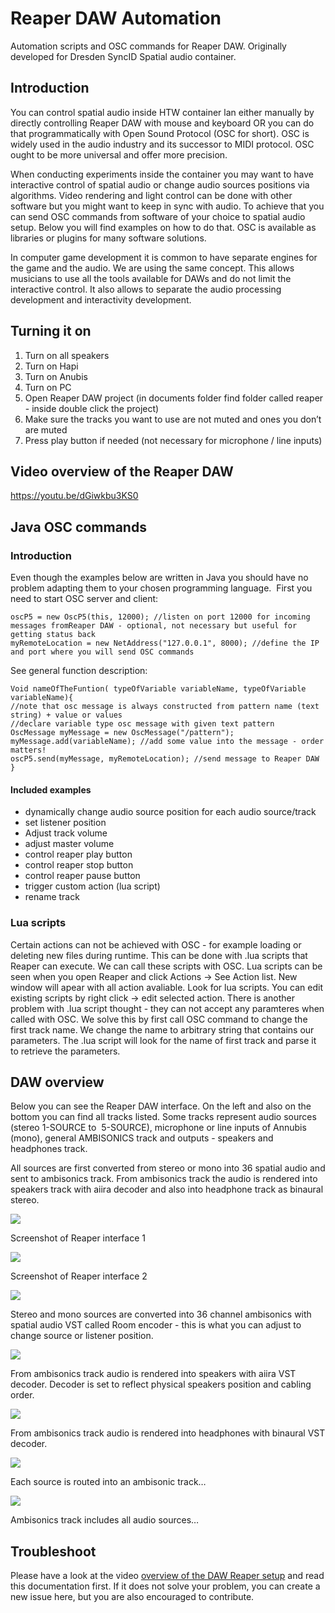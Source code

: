 # Reaper DAW Automation
Automation scripts and OSC commands for Reaper DAW. Originally developed for Dresden SyncID Spatial audio container.

## Introduction
You can control spatial audio inside HTW container lan either manually by directly controlling Reaper DAW with mouse and keyboard OR you can do that programmatically with Open Sound Protocol (OSC for short). OSC is widely used in the audio industry and its successor to MIDI protocol. OSC ought to be more universal and offer more precision. 

When conducting experiments inside the container you may want to have interactive control of spatial audio or change audio sources positions via algorithms. Video rendering and light control can be done with other software but you might want to keep in sync with audio. To achieve that you can send OSC commands from software of your choice to spatial audio setup. Below you will find examples on how to do that. OSC is available as libraries or plugins for many software solutions.

In computer game development it is common to have separate engines for the game and the audio. We are using the same concept. This allows musicians to use all the tools available for DAWs and do not limit the interactive control. It also allows to separate the audio processing development and interactivity development.

## Turning it on
1. Turn on all speakers
2. Turn on Hapi
3. Turn on Anubis
4. Turn on PC
5. Open Reaper DAW project (in documents folder find folder called reaper - inside double click the project)
6. Make sure the tracks you want to use are not muted and ones you don’t are muted
7. Press play button if needed (not necessary for microphone / line inputs)

## Video overview of the Reaper DAW
https://youtu.be/dGiwkbu3KS0

## Java OSC commands
### Introduction
Even though the examples below are written in Java you should have no problem adapting them to your chosen programming language. 
First you need to start OSC server and client:
```
oscP5 = new OscP5(this, 12000); //listen on port 12000 for incoming messages fromReaper DAW - optional, not necessary but useful for getting status back
myRemoteLocation = new NetAddress("127.0.0.1", 8000); //define the IP and port where you will send OSC commands
```
See general function description:
```
Void nameOfTheFuntion( typeOfVariable variableName, typeOfVariable variableName){
//note that osc message is always constructed from pattern name (text string) + value or values
//declare variable type osc message with given text pattern
OscMessage myMessage = new OscMessage("/pattern"); 
myMessage.add(variableName); //add some value into the message - order matters!
oscP5.send(myMessage, myRemoteLocation); //send message to Reaper DAW
}
```
#### Included examples
* dynamically change audio source position for each audio source/track
* set listener position
* Adjust track volume
* adjust master volume
* control reaper play button
* control reaper stop button
* control reaper pause button
* trigger custom action (lua script)
* rename track

### Lua scripts
Certain actions can not be achieved with OSC - for example loading or deleting new files during runtime. This can be done with .lua scripts that Reaper can execute. We can call these scripts with OSC.
Lua scripts can be seen when you open Reaper and click Actions -> See Action list. New window will apear with all action avaliable. Look for lua scripts. You can edit existing scripts by right click -> edit selected action.
There is another problem with .lua script thought - they can not accept any paramteres when called with OSC. We solve this by first call OSC command to change the first track name. We change the name to arbitrary string that contains our parameters. The .lua script will look for the name of first track and parse it to retrieve the parameters. 


## DAW overview
Below you can see the Reaper DAW interface. On the left and also on the bottom you can find all tracks listed. Some tracks represent audio sources (stereo 1-SOURCE to  5-SOURCE), microphone or line inputs of Annubis (mono), general AMBISONICS track and outputs - speakers and headphones track.

All sources are first converted from stereo or mono into 36 spatial audio and sent to ambisonics track. From ambisonics track the audio is rendered into speakers track with aiira decoder and also into headphone track as binaural stereo. 

![](https://lh7-us.googleusercontent.com/DMAnqJwt6rJ5kIG52u_TgfzBneMMz_-NKNBnieY4M_LGgYeQFGC5lwhcQmXbKoPKnmSM_bq6mlZ_j1eQk-IAMXM8GSH5acm1Szh4BE3grsfNrIvRVGf9ZkR7cIiu4alpkD3iIcPRnN9edAFXgDept5s)

Screenshot of Reaper interface 1

![](https://lh7-us.googleusercontent.com/AEL8K-xXHsE5XknTE05lqMBb3svb3w17HzHWUWnod9zs8HjPFMFofJ7SVaJ4YWdZCRoVWTawhcUX-Wtv2Y5228kZChAiddp4_WRarI3DCmSKqIeRwfbqqS5wG-jqDfv3uWp4wv3zRCEUIkdXXqF3fi0)

Screenshot of Reaper interface 2

![](https://lh7-us.googleusercontent.com/5JAFYh5CTuQa_aSg-V3Lfecm-xU4wXHfH-TOS9eJAqCrkiDh8cuSP_vOeJdb2Zo5uSYWWXEO_0XHNyOaCEpYLnA3Ej3BeBUyOlleveQA2pv3XVaNkbcwicAlW1500Qwt--yf6_tw2JceOx72OJCfRgo)

Stereo and mono sources are converted into 36 channel ambisonics with spatial audio VST called Room encoder - this is what you can adjust to change source or listener position.

![](https://lh7-us.googleusercontent.com/ysvs1T-8bSsOsJXQR2aoKULpO7e4ZDvWGbZzW39MpU0Mp-77iyzTwaBx-qNlo0keK_u5xPdFC18WLZni9koDfRi7GOPr_V2j78idzlW1DciEaLTlUy4N0ODH582mHCvmThXiJ7CiEO113floWwghi_k)

From ambisonics track audio is rendered into speakers with aiira VST decoder. Decoder is set to reflect physical speakers position and cabling order.

![](https://lh7-us.googleusercontent.com/2q2w8EZTazRQgCnI788iujTa-nZMbyvQKjIZTWwPONSUFh8Wfi0i0fegwi5VDz5ZZWx11TxuN-0NTf79AeBEfmVi_y4jrTbtsFgky-RGOnGbT2MOPzYO--lNtBOu6nv8-UncIuEa7ZCExT5R3rbSq1A)

From ambisonics track audio is rendered into headphones with binaural VST decoder.

![](https://lh7-us.googleusercontent.com/IqVQJum5iR-QPckz4cxdEOwT2JVRRxo3rmQMpXdqOJiZukxueHnLiXbzw8QrEjZHyp6iamkQgrWsoCKbOfGGqg2gKmff0cuJ6g5e92npgToFbzo7W9cisO6CVhsFkUZla871luya7SuttU9d_FmtwKU)

Each source is routed into an ambisonic track…

![](https://lh7-us.googleusercontent.com/fCN11wuMIelcRooaNUWXyH20ZapXYuwYOn3Fu9aOiAUmoDSH3HCq79rtXzYylnwNkHwbVyX0OmOZj6CWgij8mJpO0MiTNJzpOUtmYhU98weCbN418ekMV9uk9Tyh7B11D0VlzOBO1XHh5alKbGom998)

Ambisonics track includes all audio sources…

## Troubleshoot
Please have a look at the video [overview of the DAW Reaper setup](https://youtu.be/dGiwkbu3KS0) and read this documentation first. If it does not solve your problem, you can create a new issue here, but you are also encouraged to contribute.

